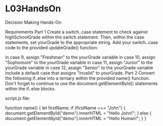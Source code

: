 # L03HandsOn
Decision Making Hands-On

Requirements
Part 1
Create a switch..case statement to check against highSchoolGrade within the switch statement. Then, within the case statements, set yourGrade to the appropriate string. Add your switch..case code to the provided updateGrade() function:

in case 9, assign "Freshman" to the yourGrade variable
in case 10, assign "Sophomore" to the yourGrade variable
in case 11, assign "Junior" to the yourGrade variable
in case 12, assign "Senior" to the yourGrade variable
include a default case that assigns "Invalid" to yourGrade.
Part 2
Convert the following if..else into a ternary within the provided name() function. Don't forget to continue to use the document.getElementById() statements within the if..else blocks.

script.js file:

function name() {
  let firstName;
  if (firstName === "John") {
    document.getElementById("demo").innerHTML = "Hello John!";
  }
  else {
    document.getElementById("demo").innerHTML = "Hello Human!";
  }
}
